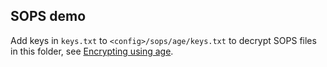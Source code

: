 ## SOPS demo

Add keys in `keys.txt` to `<config>/sops/age/keys.txt` to decrypt SOPS files in this folder, see [Encrypting using age](https://github.com/mozilla/sops#id8).
